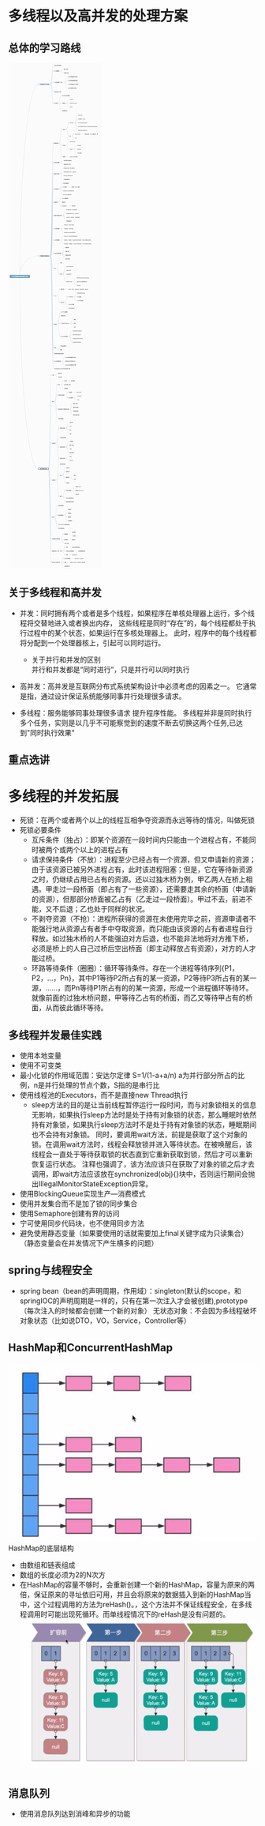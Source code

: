 # 多线程以及高并发的处理方案
## 总体的学习路线
![并发编程学习路线](https://github.com/Panghu98/concurrency/blob/master/src/main/resources/pictures/并发编程学习路线.png)
## 关于多线程和高并发
* 并发：同时拥有两个或者是多个线程，如果程序在单核处理器上运行，多个线程将交替地进入或者换出内存，
这些线程是同时“存在”的，每个线程都处于执行过程中的某个状态，如果运行在多核处理器上。
此时，程序中的每个线程都将分配到一个处理器核上，引起可以同时运行。
    * 关于并行和并发的区别
    <br>并行和并发都是“同时进行”，只是并行可以同时执行</br>
    
* 高并发：高并发是互联网分布式系统架构设计中必须考虑的因素之一。
它通常是指，通过设计保证系统能够同事并行处理很多请求。
* 多线程：服务能够同事处理很多请求  提升程序性能。
多线程并非是同时执行多个任务，实则是以几乎不可能察觉到的速度不断去切换这两个任务,已达到"同时执行效果"
## 重点选讲
# 多线程的并发拓展
* 死锁：在两个或者两个以上的线程互相争夺资源而永远等待的情况，叫做死锁
* 死锁必要条件
    * 互斥条件（独占）：即某个资源在一段时间内只能由一个进程占有，不能同时被两个或两个以上的进程占有
    * 请求保持条件（不放）：进程至少已经占有一个资源，但又申请新的资源；由于该资源已被另外进程占有，此时该进程阻塞；但是，它在等待新资源之时，仍继续占用已占有的资源。还以过独木桥为例，甲乙两人在桥上相遇。甲走过一段桥面（即占有了一些资源），还需要走其余的桥面（申请新的资源），但那部分桥面被乙占有（乙走过一段桥面）。甲过不去，前进不能，又不后退；乙也处于同样的状况。
    * 不剥夺资源（不抢）：进程所获得的资源在未使用完毕之前，资源申请者不能强行地从资源占有者手中夺取资源，而只能由该资源的占有者进程自行释放。如过独木桥的人不能强迫对方后退，也不能非法地将对方推下桥，必须是桥上的人自己过桥后空出桥面（即主动释放占有资源），对方的人才能过桥。
    * 环路等待条件（圈圈）：循环等待条件。存在一个进程等待序列{P1，P2，...，Pn}，其中P1等待P2所占有的某一资源，P2等待P3所占有的某一源，......，而Pn等待P1所占有的的某一资源，形成一个进程循环等待环。就像前面的过独木桥问题，甲等待乙占有的桥面，而乙又等待甲占有的桥面，从而彼此循环等待。
## 多线程并发最佳实践
* 使用本地变量
* 使用不可变类
* 最小化锁的作用域范围：安达尔定律 S=1/(1-a+a/n)   a为并行部分所占的比例，n是并行处理的节点个数，S指的是串行比
* 使用线程池的Executors，而不是直接new Thread执行
    * sleep方法的目的是让当前线程暂停运行一段时间，而与对象锁相关的信息无影响，如果执行sleep方法时是处于持有对象锁的状态，那么睡眠时依然持有对象锁，如果执行sleep方法时不是处于持有对象锁的状态，睡眠期间也不会持有对象锁。
      同时，要调用wait方法，前提是获取了这个对象的锁。在调用wait方法时，线程会释放锁并进入等待状态。在被唤醒后，该线程会一直处于等待获取锁的状态直到它重新获取到锁，然后才可以重新恢复运行状态。
      注释也强调了，该方法应该只在获取了对象的锁之后才去调用，即wait方法应该放在synchronized(obj){}块中，否则运行期间会抛出IllegalMonitorStateException异常。
* 使用BlockingQueue实现生产—消费模式
* 使用并发集合而不是加了锁的同步集合
* 使用Semaphore创建有界的访问
* 宁可使用同步代码块，也不使用同步方法
* 避免使用静态变量（如果要使用的话就需要加上final关键字成为只读集合）（静态变量会在并发情况下产生横多的问题）
## spring与线程安全
* spring bean（bean的声明周期，作用域）：singleton(默认的scope，和springIOC的声明周期是一样的，只有在第一次注入才会被创建),prototype（每次注入的时候都会创建一个新的对象）
  无状态对象：不会因为多线程破坏对象状态（比如说DTO，VO，Service，Controller等）
## HashMap和ConcurrentHashMap
![HashMap1](https://github.com/Panghu98/concurrency/blob/master/src/main/resources/pictures/HashMap.png)
HashMap的底层结构
* 由数组和链表组成
* 数组的长度必须为2的N次方
* 在HashMap的容量不够时，会重新创建一个新的HashMap，容量为原来的两倍，保证原来的寻址依旧可用，并且会将原来的数据插入到新的HashMap当中，这个过程调用的方法为reHash()。，这个方法并不保证线程安全，在多线程调用时可能出现死循环。而单线程情况下的reHash是没有问题的。
![HashMap2](https://github.com/Panghu98/concurrency/blob/master/src/main/resources/pictures/HashMap2.png)
##  消息队列
* 使用消息队列达到消峰和异步的功能
